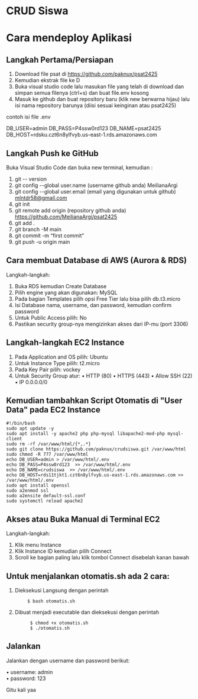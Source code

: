 # CRUD Siswa

#
# Cara mendeploy Aplikasi

## Langkah Pertama/Persiapan 
1. Download file psat di https://github.com/paknux/psat2425
2. Kemudian ekstrak file ke D
4. Buka visual studio code lalu masukan file yang telah di download dan simpan semua filenya (ctrl+s) dan buat file.env kosong
5. Masuk ke github dan buat repository baru (klik new berwarna hijau) lalu isi nama repository barunya (diisi sesuai keinginan atau psat2425)

contoh isi file .env 
 
DB_USER=admin
DB_PASS=P4ssw0rd123
DB_NAME=psat2425
DB_HOST=rdsku.czt6n8ylfvyb.us-east-1.rds.amazonaws.com


## Langkah Push ke GitHub
Buka Visual Studio Code dan buka new terminal, kemudian :
1. git -- version
2. git config --global user.name (username github anda) MeilianaArgi 
3. git config --global user.email (email yang digunakan untuk github) mlntdr58@gmail.com 
4. git init
5. git remote add origin (repository github anda) https://github.com/MeilianaArgi/psat2425
6. git add .
7. git branch -M main
8. git commit -m “first commit”
9. git push -u origin main

## Cara membuat Database di AWS (Aurora & RDS) 

Langkah-langkah:
1. Buka RDS kemudian Create Database 
2. Pilih engine yang akan digunakan: MySQL
3. Pada bagian Templates pilih opsi Free Tier lalu bisa pilih db.t3.micro 
4. Isi Database nama, username, dan password, kemudian confirm password 
5. Untuk Public Access pilih: No
6. Pastikan security group-nya mengizinkan akses dari IP-mu (port 3306)

## Langkah-langkah EC2 Instance
1. Pada Application and OS pilih: Ubuntu
2. Untuk Instance Type pilih: t2.micro
3. Pada Key Pair pilih: vockey
4. Untuk Security Group atur:
         • HTTP (80)
         • HTTPS (443)
         • Allow SSH (22)
         • IP 0.0.0.0/0

## Kemudian tambahkan Script Otomatis di "User Data" pada EC2 Instance 
```
#!/bin/bash
sudo apt update -y
sudo apt install -y apache2 php php-mysql libapache2-mod-php mysql-client
sudo rm -rf /var/www/html/{*,.*}
sudo git clone https://github.com/paknux/crudsiswa.git /var/www/html
sudo chmod -R 777 /var/www/html
echo DB_USER=admin > /var/www/html/.env
echo DB_PASS=P4ssw0rd123  >> /var/www/html/.env
echo DB_NAME=crudsiswa  >> /var/www/html/.env
echo DB_HOST=rds11tjkt1.czt6n8ylfvyb.us-east-1.rds.amazonaws.com >> /var/www/html/.env
sudo apt install openssl
sudo a2enmod ssl
sudo a2ensite default-ssl.conf
sudo systemctl reload apache2
```
## Akses atau Buka Manual di Terminal EC2

Langkah-langkah:
1. Klik menu Instance 
2. Klik Instance ID kemudian pilih Connect 
3. Scroll ke bagian paling lalu klik tombol Connect disebelah kanan bawah

## Untuk menjalankan otomatis.sh ada 2 cara:

1. Dieksekusi Langsung dengan perintah
```
        $ bash otomatis.sh 
```
2. Dibuat menjadi executable dan dieksekusi dengan perintah 
```
         $ chmod +x otomatis.sh
         $ ./otomatis.sh
```
## Jalankan

Jalankan dengan username dan password berikut:

• username: admin </br>
• password: 123

Gitu kali yaa